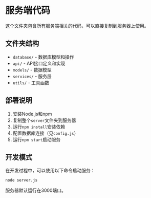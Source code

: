 # 服务端代码

这个文件夹包含所有服务端相关的代码，可以直接复制到服务器上使用。

## 文件夹结构

- `database/` - 数据库模型和操作
- `api/` - API接口定义和实现
- `models/` - 数据模型
- `services/` - 服务层
- `utils/` - 工具函数

## 部署说明

1. 安装Node.js和npm
2. 复制整个`server`文件夹到服务器
3. 运行`npm install`安装依赖
4. 配置数据库连接（见`config.js`）
5. 运行`npm start`启动服务

## 开发模式

在开发过程中，可以使用以下命令启动服务：

```
node server.js
```

服务器默认运行在3000端口。

